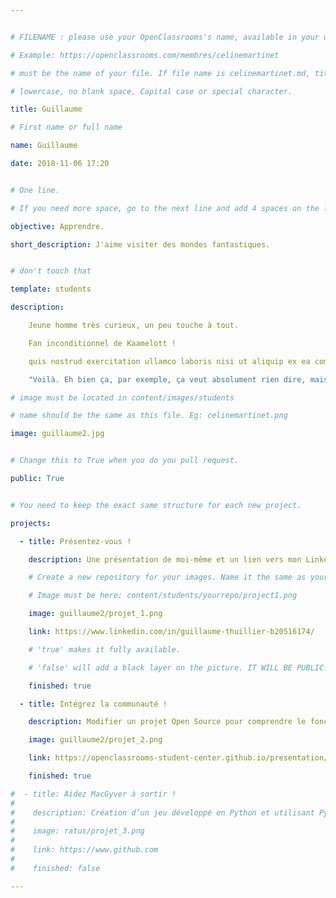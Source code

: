 ```yaml
---


# FILENAME : please use your OpenClassrooms's name, available in your url.

# Example: https://openclassrooms.com/membres/celinemartinet

# must be the name of your file. If file name is celinemartinet.md, title is celinemartinet.

# lowercase, no blank space, Capital case or special character.

title: Guillaume

# First name or full name

name: Guillaume

date: 2018-11-06 17:20


# One line.

# If you need more space, go to the next line and add 4 spaces on the left, as in 'description'.

objective: Apprendre.

short_description: J'aime visiter des mondes fantastiques.


# don't touch that

template: students

description:

    Jeune homme très curieux, un peu touche à tout.

    Fan inconditionnel de Kaamelott !

    quis nostrud exercitation ullamco laboris nisi ut aliquip ex ea commodo

    "Voilà. Eh bien ça, par exemple, ça veut absolument rien dire, mais l’effet reste le même."

# image must be located in content/images/students

# name should be the same as this file. Eg: celinemartinet.png

image: guillaume2.jpg


# Change this to True when you do you pull request.

public: True


# You need to keep the exact same structure for each new project.

projects:

  - title: Présentez-vous !

    description: Une présentation de moi-même et un lien vers mon LinkedIn.

    # Create a new repository for your images. Name it the same as your nickname and profile picture.

    # Image must be here: content/students/yourrepo/project1.png

    image: guillaume2/projet_1.png

    link: https://www.linkedin.com/in/guillaume-thuillier-b20516174/

    # 'true' makes it fully available.

    # 'false' will add a black layer on the picture. IT WILL BE PUBLIC!

    finished: true

  - title: Intégrez la communauté !

    description: Modifier un projet Open Source pour comprendre le fonctionnement de Git, de Github et des pull requests. 

    image: guillaume2/projet_2.png

    link: https://openclassrooms-student-center.github.io/presentation/students/guillaume2.html

    finished: true

#  - title: Aidez MacGyver à sortir !
#
#    description: Création d’un jeu développé en Python et utilisant PyGame.
#
#    image: ratus/projet_3.png
#
#    link: https://www.github.com
#
#    finished: false

---
```

